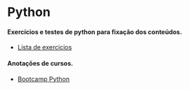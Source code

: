 # Python

#### Exercícios e testes de python para fixação dos conteúdos.
* [Lista de exercicios](https://wiki.python.org.br/ListaDeExercicios)

#### Anotações de cursos.
* [Bootcamp Python](/Cursos/bootcamp_python)
